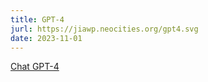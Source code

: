 ```yaml
---
title: GPT-4
jurl: https://jiawp.neocities.org/gpt4.svg
date: 2023-11-01
---
```

[Chat GPT-4](https://openai.com/gpt-4)
